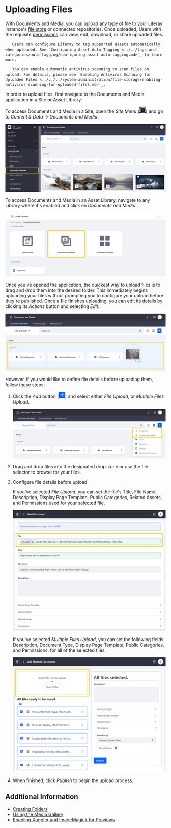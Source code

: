 # Uploading Files

With Documents and Media, you can upload any type of file to your Liferay instance's [file store](../../../system-administration/file-storage/configuring-file-storage.md) or connected repositories. Once uploaded, Users with the requisite [permissions](../publishing-and-sharing/managing-document-access/documents-and-media-permissions-reference.md) can view, edit, download, or share uploaded files.

```note::
   Users can configure Liferay to tag supported assets automatically when uploaded. See `Configuring Asset Auto Tagging <../../tags-and-categories/auto-tagging/configuring-asset-auto-tagging.md>`_ to learn more. 
```

```important::
   You can enable automatic antivirus scanning to scan files on upload. For details, please see `Enabling Antivirus Scanning for Uploaded Files <../../../system-administration/file-storage/enabling-antivirus-scanning-for-uploaded-files.md>`_.
```

In order to upload files, first navigate to the Documents and Media application in a Site or Asset Library.

To access Documents and Media in a Site, open the *Site Menu* (![Site Menu](../../../images/icon-product-menu.png)) and go to *Content & Data* &rarr; *Documents and Media*.

![Click on Documents and Media under Content & Data in the Site Menu.](./uploading-files/images/01.png)

To access Documents and Media in an Asset Library, navigate to any Library where it's enabled and click on *Documents and Media*.

![Click on Documents and Media in the Asset Library.](./uploading-files/images/02.png)

Once you've opened the application, the quickest way to upload files is to drag and drop them into the desired folder. This immediately begins uploading your files without prompting you to configure your upload before they're published. Once a file finishes uploading, you can edit its details by clicking its *Actions* button and selecting *Edit*.

![Drag and drop any number of files into the desired folder.](./uploading-files/images/03.png)

However, if you would like to define file details before uploading them, follow these steps:

1. Click the *Add* button (![Add Button](../../../images/icon-add.png)) and select either *File Upload*, or *Multiple Files Upload*.

   ![Select either File Upload, or Multiple Files Upload.](./uploading-files/images/04.png)

1. Drag and drop files into the designated drop-zone or use the file selector to browse for your files.

1. Configure file details before upload.

   If you've selected *File Upload*, you can set the file's Title, File Name, Description, Display Page Template, Public Categories, Related Assets, and Permissions used for your selected file.

   ![Select a file to upload and configure its details.](./uploading-files/images/05.png)

   If you've selected *Multiple Files Upload*, you can set the following fields: Description, Document Type, Display Page Template, Public Categories, and Permissions. for all of the selected files.

   ![Select multiple to upload, and configure their details.](./uploading-files/images/06.png)

1. When finished, click *Publish* to begin the upload process.

## Additional Information

* [Creating Folders](./creating-folders.md)
* [Using the Media Gallery](../publishing-and-sharing/publishing-documents.md#using-the-media-gallery-widget)
* [Enabling Xuggler and ImageMagick for Previews](../../../system-administration/using-the-server-administration-panel/configuring-external-services.md#enabling-document-previews)
